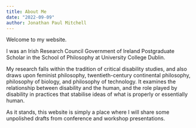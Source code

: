```yaml
---
title: About Me
date: "2022-09-09"
author: Jonathan Paul Mitchell
---
```

Welcome to my website.

I was an Irish Research Council Government of Ireland Postgraduate Scholar in the School of Philosophy at University College Dublin.

My research falls within the tradition of critical disability studies, and also draws upon feminist philosophy, twentieth-century continental philosophy, philosophy of biology, and philosophy of technology. It examines the relationship between disability and the human, and the role played by disability in practices that stabilise ideas of what is properly or essentially human.

As it stands, this website is simply a place where I will share some unpolished drafts from conference and workshop presentations.
